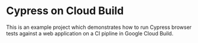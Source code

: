 Cypress on Cloud Build
======================

This is an example project which demonstrates how to run Cypress browser tests against a web application on a CI pipline in Google Cloud Build.

